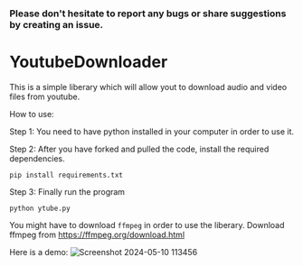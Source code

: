 ### Please don't hesitate to report any bugs or share suggestions by creating an issue.

# YoutubeDownloader
This is a simple liberary which will allow yout to download audio and video files from youtube.

How to use:

Step 1: You need to have python installed in your computer in order to use it.

Step 2: After you have forked and pulled the code, install the required dependencies.
```
pip install requirements.txt
```
Step 3: Finally run the program
```
python ytube.py
```

You might have to download `ffmpeg` in order to use the liberary. Download ffmpeg from https://ffmpeg.org/download.html

Here is a demo:
![Screenshot 2024-05-10 113456](https://github.com/parneetsingh022/YoutubeDownloader/assets/99793808/772220fc-7894-4966-a437-616c317e94f0)
